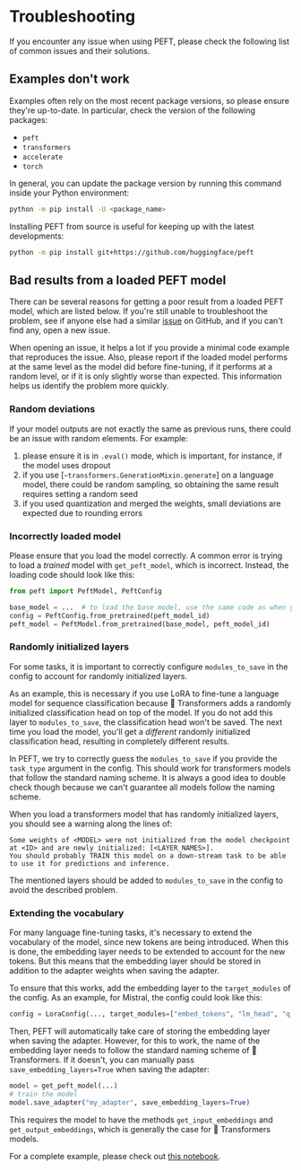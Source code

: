 <!--Copyright 2023 The HuggingFace Team. All rights reserved.

Licensed under the Apache License, Version 2.0 (the "License"); you may not use this file except in compliance with
the License. You may obtain a copy of the License at

http://www.apache.org/licenses/LICENSE-2.0

Unless required by applicable law or agreed to in writing, software distributed under the License is distributed on
an "AS IS" BASIS, WITHOUT WARRANTIES OR CONDITIONS OF ANY KIND, either express or implied. See the License for the
specific language governing permissions and limitations under the License.

⚠️ Note that this file is in Markdown but contain specific syntax for our doc-builder (similar to MDX) that may not be
rendered properly in your Markdown viewer.

-->

# Troubleshooting

If you encounter any issue when using PEFT, please check the following list of common issues and their solutions.

## Examples don't work

Examples often rely on the most recent package versions, so please ensure they're up-to-date. In particular, check the version of the following packages:

- `peft`
- `transformers`
- `accelerate`
- `torch`

In general, you can update the package version by running this command inside your Python environment:

```bash
python -m pip install -U <package_name>
```

Installing PEFT from source is useful for keeping up with the latest developments:

```bash
python -m pip install git+https://github.com/huggingface/peft
```

## Bad results from a loaded PEFT model

There can be several reasons for getting a poor result from a loaded PEFT model, which are listed below. If you're still unable to troubleshoot the problem, see if anyone else had a similar [issue](https://github.com/huggingface/peft/issues) on GitHub, and if you can't find any, open a new issue.

When opening an issue, it helps a lot if you provide a minimal code example that reproduces the issue. Also, please report if the loaded model performs at the same level as the model did before fine-tuning, if it performs at a random level, or if it is only slightly worse than expected. This information helps us identify the problem more quickly.

### Random deviations

If your model outputs are not exactly the same as previous runs, there could be an issue with random elements. For example:

1. please ensure it is in `.eval()` mode, which is important, for instance, if the model uses dropout
2. if you use [`~transformers.GenerationMixin.generate`] on a language model, there could be random sampling, so obtaining the same result requires setting a random seed
3. if you used quantization and merged the weights, small deviations are expected due to rounding errors

### Incorrectly loaded model

Please ensure that you load the model correctly. A common error is trying to load a _trained_ model with `get_peft_model`, which is incorrect. Instead, the loading code should look like this:

```python
from peft import PeftModel, PeftConfig

base_model = ...  # to load the base model, use the same code as when you trained it
config = PeftConfig.from_pretrained(peft_model_id)
peft_model = PeftModel.from_pretrained(base_model, peft_model_id)
```

### Randomly initialized layers

For some tasks, it is important to correctly configure `modules_to_save` in the config to account for randomly initialized layers. 

As an example, this is necessary if you use LoRA to fine-tune a language model for sequence classification because 🤗 Transformers adds a randomly initialized classification head on top of the model. If you do not add this layer to `modules_to_save`, the classification head won't be saved. The next time you load the model, you'll get a _different_ randomly initialized classification head, resulting in completely different results.

In PEFT, we try to correctly guess the `modules_to_save` if you provide the `task_type` argument in the config. This should work for transformers models that follow the standard naming scheme. It is always a good idea to double check though because we can't guarantee all models follow the naming scheme.

When you load a transformers model that has randomly initialized layers, you should see a warning along the lines of:

```
Some weights of <MODEL> were not initialized from the model checkpoint at <ID> and are newly initialized: [<LAYER_NAMES>].
You should probably TRAIN this model on a down-stream task to be able to use it for predictions and inference.
```

The mentioned layers should be added to `modules_to_save` in the config to avoid the described problem.

### Extending the vocabulary

For many language fine-tuning tasks, it's necessary to extend the vocabulary of the model, since new tokens are being introduced. When this is done, the embedding layer needs to be extended to account for the new tokens. But this means that the embedding layer should be stored in addition to the adapter weights when saving the adapter.

To ensure that this works, add the embedding layer to the `target_modules` of the config. As an example, for Mistral, the config could look like this:

```python
config = LoraConfig(..., target_modules=["embed_tokens", "lm_head", "q_proj", "v_proj"])
```

Then, PEFT will automatically take care of storing the embedding layer when saving the adapter. However, for this to work, the name of the embedding layer needs to follow the standard naming scheme of 🤗 Transformers. If it doesn't, you can manually pass `save_embedding_layers=True` when saving the adapter:

```python
model = get_peft_model(...)
# train the model
model.save_adapter("my_adapter", save_embedding_layers=True)
```

This requires the model to have the methods `get_input_embeddings` and `get_output_embeddings`, which is generally the case for 🤗 Transformers models.

For a complete example, please check out [this notebook](https://github.com/huggingface/peft/blob/main/examples/causal_language_modeling/peft_lora_clm_with_additional_tokens.ipynb).
